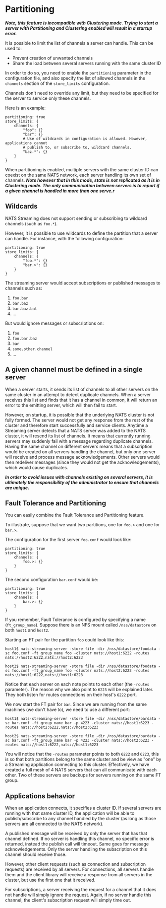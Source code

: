 # Partitioning

***Note, this feature is incompatible with Clustering mode. Trying to start a server with Partitioning and Clustering enabled will result in a startup error.***

It is possible to limit the list of channels a server can handle. This can be used to:

* Prevent creation of unwanted channels
* Share the load between several servers running with the same cluster ID

In order to do so, you need to enable the `partitioning` parameter in the configuration file, and also specify the list of allowed channels in the `channels` section of the `store_limits` configuration.

Channels don't need to override any limit, but they need to be specified for the server to service only these channels.

Here is an example:

```
partitioning: true
store_limits: {
    channels: {
        "foo": {}
        "bar": {}
        # Use of wildcards in configuration is allowed. However, applications cannot
        # publish to, or subscribe to, wildcard channels.
        "baz.*": {}
    }
}
```

When partitioning is enabled, multiple servers with the same cluster ID can coexist on the same NATS network, each server handling its own set of channels. ***Note however that in this mode, state is not replicated as it is in Clustering mode. The only communication between servers is to report if a given channel is handled in more than one serve.r***

## Wildcards

NATS Streaming does not support sending or subscribing to wildcard channels (such as `foo.*`).

However, it is possible to use wildcards to define the partition that a server can handle. For instance, with the following configuration:
```
partitioning: true
store_limits: {
    channels: {
        "foo.*": {}
        "bar.>": {}
    }
}
```
The streaming server would accept subscriptions or published messages to channels such as:
1. `foo.bar`
2. `bar.baz`
3. `bar.baz.bat`
4. ...

But would ignore messages or subscriptions on:

1. `foo`
2. `foo.bar.baz`
3. `bar`
4. `some.other.channel`
5. ...

## A given channel must be defined in a single server

When a server starts, it sends its list of channels to all other servers on the same cluster in an attempt to detect duplicate channels. When a server receives this list and finds that it has a channel in common, it will return an error to the emitting server, which will then fail to start.

However, on startup, it is possible that the underlying NATS cluster is not fully formed. The server would not get any response from the rest of the cluster and therefore start successfully and service clients. Anytime a Streaming server detects that a NATS server was added to the NATS cluster, it will resend its list of channels. It means that currently running servers may suddenly fail with a message regarding duplicate channels. Having the same channel on different servers means that a subscription would be created on all servers handling the channel, but only one server will receive and process message acknowledgements. Other servers would then redeliver messages (since they would not get the acknowledgements), which would cause duplicates.

***In order to avoid issues with channels existing on several servers, it is ultimately the responsibility of the administrator to ensure that channels are unique.***

## Fault Tolerance and Partitioning

You can easily combine the Fault Tolerance and Partitioning feature.

To illustrate, suppose that we want two partitions, one for `foo.>` and one for `bar.>`.

The configuration for the first server `foo.conf` would look like:
```
partitioning: true
store_limits: {
    channels: {
        foo.>: {}
    }
}
```

The second configuration `bar.conf` would be:
```
partitioning: true
store_limits: {
    channels: {
        bar.>: {}
    }
}
```

If you remember, Fault Tolerance is configured by specifying a name (`ft_group_name`). Suppose there is an NFS mount called `/nss/datastore` on both `host1` and `host2`.

Starting an FT pair for the partition `foo` could look like this:
```
host1$ nats-streaming-server -store file -dir /nss/datastore/foodata -sc foo.conf -ft_group_name foo -cluster nats://host1:6222 -routes nats://host2:6222,nats://host2:6223

host2$ nats-streaming-server -store file -dir /nss/datastore/foodata -sc foo.conf -ft_group_name foo -cluster nats://host2:6222 -routes nats://host1:6222,nats://host1:6223
```
Notice that each server on each note points to each other (the `-routes` parameter). The reason why we also point to `6223` will be explained later. They both listen for routes connections on their host's `6222` port.

We now start the FT pair for `bar`. Since we are running from the same machines (we don't have to), we need to use a different port:
```
host1$ nats-streaming-server -store file -dir /nss/datastore/bardata -sc bar.conf -ft_group_name bar -p 4223 -cluster nats://host1:6223 -routes nats://host2:6222,nats://host2:6223

host2$ nats-streaming-server -store file -dir /nss/datastore/bardata -sc bar.conf -ft_group_name bar -p 4223 -cluster nats://host2:6223 -routes nats://host1:6222,nats://host1:6223
```
You will notice that the `-routes` parameter points to both `6222` and `6223`, this is so that both partitions belong to the same cluster and be view as "one" by a Streaming application connecting to this cluster. Effectively, we have created a full mesh of 4 NATS servers that can all communicate with each other. Two of these servers are backups for servers running on the same FT group.

## Applications behavior

When an application connects, it specifies a cluster ID. If several servers are running with that same cluster ID, the application will be able to publish/subscribe to any channel handled by the cluster (as long as those servers are all connected to the NATS network).

A published message will be received by only the server that has that channel defined. If no server is handling this channel, no specific error is returned, instead the publish call will timeout. Same goes for message acknowledgements. Only the server handling the subscription on this channel should receive those.

However, other client requests (such as connection and subscription requests) are received by all servers. For connections, all servers handle them and the client library will receive a response from all servers in the cluster, but use the first one that it received.

For subscriptions, a server receiving the request for a channel that it does not handle will simply ignore the request. Again, if no server handle this channel, the client's subscription request will simply time out.